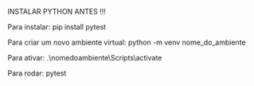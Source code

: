 INSTALAR PYTHON ANTES !!!

Para instalar:
pip install pytest

Para criar um novo ambiente virtual:
python -m venv nome_do_ambiente

Para ativar:
.\nomedoambiente\Scripts\activate

Para rodar:
pytest